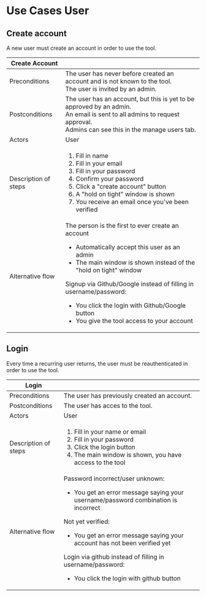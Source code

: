# Use Cases User

## Create account

A new user must create an account in order to use the tool.

| Create Account ||
| --- | --- |
| Preconditions | The user has never before created an account and is not known to the tool. <br> The user is invited by an admin.  |
| Postconditions | The user has an account, but this is yet to be approved by an admin. <br>An email is sent to all admins to request approval. <br>Admins can see this in the manage users tab. |
| Actors| User |
| Description of steps | <ol><li>Fill in name</li><li>Fill in your email</li><li>Fill in your password</li><li>Confirm your password</li><li>Click a "create account" button</li><li>A "hold on tight" window is shown</li><li>You receive an email once you've been verified</li></ol>|
| Alternative flow| The person is the first to ever create an account <ul><li>Automatically accept this user as an admin</li><li>The main window is shown instead of the "hold on tight" window</li></ul> Signup via Github/Google instead of filling in username/password: <ul><li>You click the login with Github/Google button</li><li>You give the tool access to your account</li></ul> |

## Login

Every time a recurring user returns, the user must be reauthenticated in order to use the tool.

| Login ||
| --- | --- |
| Preconditions | The user has previously created an account. |
| Postconditions | The user has acces to the tool. |
| Actors| User |
| Description of steps | <ol><li>Fill in your name or email</li><li>Fill in your password</li><li>Click the login button</li><li>The main window is shown, you have access to the tool</li></ol>|
| Alternative flow| Password incorrect/user unknown: <ul><li>You get an error message saying your username/password combination is incorrect</li></ul> Not yet verified:<ul><li>You get an error message saying your account has not been verified yet</li></ul> Login via github instead of filling in username/password: <ul><li>You click the login with github button</li></ul> |
